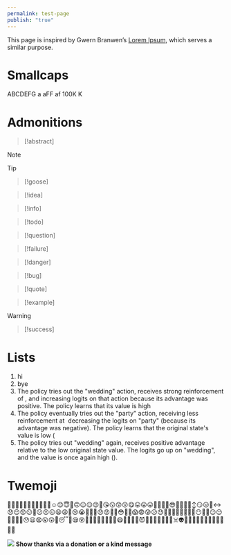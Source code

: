 ```yaml
---
permalink: test-page
publish: "true"
---
```

This page is inspired by Gwern Branwen’s [Lorem Ipsum](https://gwern.net/lorem), which serves a similar purpose.

# Smallcaps
ABCDEFG a aFF af 
100K K

# Admonitions

> [!abstract]

> [!note]

> [!tip]

> [!goose]

> [!idea]

> [!info]

> [!todo]

> [!question] 

> [!failure] 

> [!danger] 

> [!bug] 

> [!quote] 

> [!example] 

> [!warning] 

> [!success] 

# Lists
1. hi
2. bye
1. The policy tries out the "wedding" action, receives strong reinforcement of , and increasing logits on that action because its advantage was positive. The policy learns that its value is high
2. The policy eventually tries out the "party" action, receiving less reinforcement at  decreasing the logits on "party" (because its advantage was negative). The policy learns that the original state's value is low (
3. The policy tries out "wedding" again, receives positive advantage relative to the low original state value. The logits go up on "wedding", and the value is once again high ().

# Twemoji 
🪿😀😃😄😁😆😅😂🤣🥲🥹☺️😊😇🙂🙃😉😌😍🥰😘😗😙😚😋😛😝😜🤪🤨🧐🤓😎🥸🤩🥳🙂‍↕️😏😒🙂‍↔️😞😔😟😕🙁☹️😣😖😫😩🥺😢😭😮‍💨😤😠😡🤬🤯😳🥵🥶😱😨😰😥😓🫣🤗🫡🤔🫢🤭🤫🤥😶😶‍🌫️😐😑😬🫨🫠🙄😯😦😧😮😲🥱😴🤤😪😵😵‍💫🫥🤐🥴🤢🤮🤧😷🤒🤕🤑🤠😈👿👹👺🤡💩👻💀☠️👽👾🤖🎃😺😸😹😻😼😽🙀😿😾

<img src="/static/images/kofi-cup.png" class="kofi-image"> **Show thanks via a donation or a kind message**